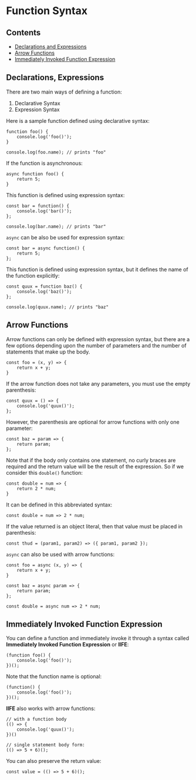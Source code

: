 # Function Syntax

## Contents
- [Declarations and Expressions](#section1)
- [Arrow Functions](#section2)
- [Immediately Invoked Function Expression](#section3)

<div id='section1'/>

## Declarations, Expressions

There are two main ways of defining a function:
1. Declarative Syntax
2. Expression Syntax

Here is a sample function defined using declarative syntax:
```
function foo() {
    console.log('foo()');
}

console.log(foo.name); // prints "foo"
```

If the function is asynchronous:
```
async function foo() {
    return 5;
}
```

This function is defined using expression syntax:
```
const bar = function() {
    console.log('bar()');
};

console.log(bar.name); // prints "bar"
```

`async` can be also be used for expression syntax:
```
const bar = async function() {
    return 5;
};
```

This function is defined using expression syntax, but it defines the name of the function explicitly:
```
const quux = function baz() {
    console.log('baz()');
};

console.log(quux.name); // prints "baz"
```

<div id="section2"/>

## Arrow Functions

Arrow functions can only be defined with expression syntax, but there are a few options depending upon the number of parameters and the number of statements that make up the body.
```
const foo = (x, y) => {
	return x + y;
}
```

If the arrow function does not take any parameters, you must use the empty parenthesis:
```
const quux = () => {
    console.log('quux()');
};
```

However, the parenthesis are optional for arrow functions with only one parameter:
```
const baz = param => {
    return param;
};
```

Note that if the body only contains one statement, no curly braces are required and the return value will be the result of the expression. So if we consider this `double()` function:
```
const double = num => {
	return 2 * num;
}
```

It can be defined in this abbreviated syntax:
```
const double = num => 2 * num;
```

If the value returned is an object literal, then that value must be placed in parenthesis:
```
const thud = (param1, param2) => ({ param1, param2 });
```

`async` can also be used with arrow functions:
```
const foo = async (x, y) => {
	return x + y;
}

const baz = async param => {
    return param;
};

const double = async num => 2 * num;
```

<div id='section3'/>

## Immediately Invoked Function Expression

You can define a function and immediately invoke it through a syntax called **Immediately Invoked Function Expression** or **IIFE**:
```
(function foo() {
    console.log('foo()');
})();
```

Note that the function name is optional:
```
(function() {
    console.log('foo()');
})();
```

**IIFE** also works with arrow functions:
```
// with a function body
(() => {
    console.log('quux()');
})()

// single statement body form:
(() => 5 + 6)();
```

You can also preserve the return value:
```
const value = (() => 5 + 6)();
```


